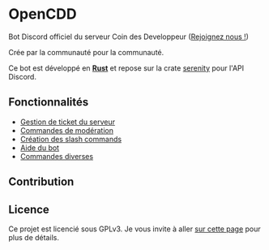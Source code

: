 # OpenCDD

Bot Discord officiel du serveur Coin des Developpeur ([Rejoignez nous !](https://discord.gg/m9EZNKVaPz))

Crée par la communauté pour la communauté.

Ce bot est développé en [**Rust**](https://www.rust-lang.org/) et repose sur la crate [serenity](https://crates.io/crates/serenity) pour l'API Discord.

## Fonctionnalités

* [Gestion de ticket du serveur](src/component_system/components/tickets/)
* [Commandes de modération](src/component_system/components/modo/)
* [Création des slash commands](src/component_system/components/slash/)
* [Aide du bot](src/component_system/components/help/)
* [Commandes diverses](src/component_system/components/misc/)

## Contribution



## Licence

Ce projet est licencié sous GPLv3. Je vous invite à aller [sur cette page](https://choosealicense.com/licenses/gpl-3.0/) pour plus de détails. 

